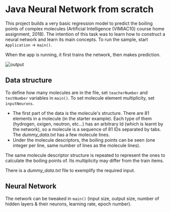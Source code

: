 # Java Neural Network from scratch


This project builds a very basic regression model to predict the boiling points of complex molecules (Artificial Intelligence (VIMIAC10) course home assignment, 2018). The intention of this task was to learn how to construct a neural network and learn its main concepts. To run the sample, start `Application` -> `main()`.

When the app is running, it first trains the network, then makes prediction.

![output](https://user-images.githubusercontent.com/37120889/151535165-f78052f0-f018-43a3-9536-d0d63feeccc8.PNG)

## Data structure

To define how many molecules are in the file, set `teacherNumber` and `testNumber` variables in `main()`. To set molecule element multiplicity, set `inputNeurons`.

- The first part of the data is the molecule's structure. There are 81 elements in a molecule (in the starter example). Each type of them (hydrogen, oxigen, neutron, etc...) has an arbitrary Id (which is learnt by the network), so a molecule is a sequence of 81 IDs separated by tabs. The *dummy_data.txt* has a few molecule lines.
- Under the molecule descriptors, the boiling points can be seen (one integer per line, same number of lines as the molecule lines).

The same molecule descriptor structure is repeated to represent the ones to calculate the boiling points of. Its multiplicity may differ from the train items.

There is a *dummy_data.txt* file to exemplify the required input.



## Neural Network

The network can be tweaked in `main()` (input size, output size, number of hidden layers & their neurons, learning rate, epoch number).
